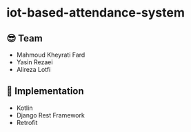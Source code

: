 # iot-based-attendance-system

## 😎 Team
- Mahmoud Kheyrati Fard
- Yasin Rezaei
- Alireza Lotfi



## 🔧 Implementation
- Kotlin
- Django Rest Framework
- Retrofit
